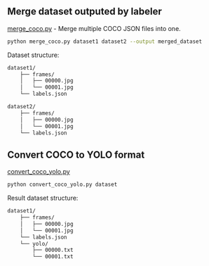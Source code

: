 ## Merge dataset outputed by labeler
[merge_coco.py](merge_coco.py) - Merge multiple COCO JSON files into one.
```bash
python merge_coco.py dataset1 dataset2 --output merged_dataset
```

Dataset structure:
```bash
dataset1/
    ├── frames/
    │   ├── 00000.jpg
    │   └── 00001.jpg
    └── labels.json

dataset2/
    ├── frames/
    │   ├── 00000.jpg
    │   └── 00001.jpg
    └── labels.json
```

## Convert COCO to YOLO format
[convert_coco_yolo.py](convert_coco_yolo.py)
```bash
python convert_coco_yolo.py dataset
```
Result dataset structure:
```bash
dataset1/
    ├── frames/
    │   ├── 00000.jpg
    │   └── 00001.jpg
    └── labels.json
    └── yolo/
        ├── 00000.txt
        └── 00001.txt
```
